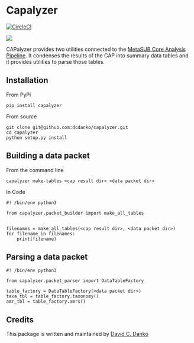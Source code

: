 # Capalyzer

[![CircleCI](https://circleci.com/gh/dcdanko/capalyzer.svg?style=svg)](https://circleci.com/gh/dcdanko/capalyzer)

[![](https://img.shields.io/pypi/v/capalyzer.svg)](https://pypi.org/project/capalyzer/)

CAPalyzer provides two utilities connected to the [MetaSUB Core Analysis Pipeline](https://github.com/MetaSUB/MetaSUB_CAP). It condenses the results of the CAP into summary data tables and it provides utilities to parse those tables.

## Installation

From PyPi
```
pip install capalyzer
```

From source
```
git clone git@github.com:dcdanko/capalyzer.git
cd capalyzer
python setup.py install
```

## Building a data packet

From the command line
```
capalyzer make-tables <cap result dir> <data packet dir>
```

In Code
```
#! /bin/env python3

from capalyzer.packet_builder import make_all_tables


filenames = make_all_tables(<cap result dir>, <data packet dir>)
for filename in filenames:
    print(filename)
```

## Parsing a data packet
```
#! /bin/env python3

from capalyzer.packet_parser import DataTableFactory

table_factory = DataTableFactory(<data packet dir>)
taxa_tbl = table_factory.taxonomy()
amr_tbl = table_factory.amrs()
```

## Credits

This package is written and maintained by [David C. Danko](mailto:dcdanko@gmail.com)
